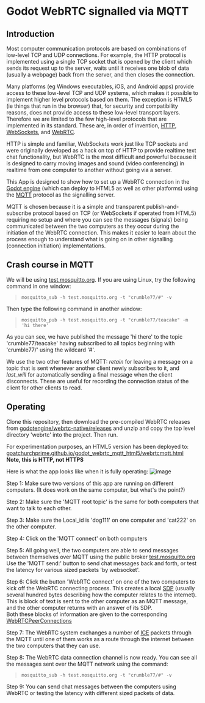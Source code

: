 # Godot WebRTC signalled via MQTT

## Introduction

Most computer communication protocols are based on combinations of 
low-level TCP and UDP connections.  For example, the HTTP protocol is implemented using a single 
TCP socket that is opened by the client which sends its request up to 
the server, waits until it receives one blob of data (usually a webpage) back from the server, 
and then closes the connection.

Many platforms (eg Windows executables, iOS, and Android apps) provide access to these low-level
TCP and UDP systems, which makes it possible to implement higher level protocols based on them.
The exception is HTML5 (ie things that run in the browser) that, for security and 
compatibility reasons, does not provide access to these low-level transport layers. 
Therefore we are limited to the few high-level protocols that are implemented in its standard.
These are, in order of invention, [HTTP](https://en.wikipedia.org/wiki/Hypertext_Transfer_Protocol), 
[WebSockets](https://en.wikipedia.org/wiki/WebSocket), and [WebRTC](https://en.wikipedia.org/wiki/WebRTC).

HTTP is simple and familiar, WebSockets work just like TCP sockets and were originally developed 
as a hack on top of HTTP to provide realtime text chat functionality, but WebRTC is the most 
difficult and powerful because it is designed to carry moving images and sound (video conferencing) 
in realtime from one computer to another without going via a server.

This App is designed to show how to set up a WebRTC connection in the [Godot engine](https://godotengine.org/) (which can deploy to HTML5
as well as other platforms) using the [MQTT](https://en.wikipedia.org/wiki/MQTT) protocol as the signalling server.

MQTT is chosen because it is a simple and transparent publish-and-subscribe protocol based on TCP 
(or WebSockets if operated from HTML5) requiring no setup and where you can see the messages (signals) 
being communicated between the two computers as they occur during the initiation of the WebRTC connection.
This makes it easier to learn about the process enough to understand what is going on in 
other signalling (connection initiation) implementations.

## Crash course in MQTT

We will be using [test.mosquitto.org](http://test.mosquitto.org/). If you are using Linux, 
try the following command in one window:
> `mosquitto_sub -h test.mosquitto.org -t "crumble77/#" -v`

Then type the following command in another window:
> `mosquitto_pub -h test.mosquitto.org -t "crumble77/teacake" -m 'hi there'`

As you can see, we have published the message 'hi there' to the topic 'crumble77/teacake' 
having subscribed to all topics beginning with 'crumble77/' using the wildcard '#'.

We use the two other features of MQTT: *retain* for leaving a message on a topic that is 
sent whenever another client newly subscribes to it, and *last_will* for automatically 
sending a final message when the client disconnects.  These are useful for recording the 
connection status of the client for other clients to read.

## Operating

Clone this repository, then download the pre-compiled WebRTC releases from [godotengine/webrtc-native/releases](https://github.com/godotengine/webrtc-native/releases) and unzip and copy the top level directory 'webrtc' into the project.  Then run.

For experimentation purposes, an HTML5 version has been deployed to: [goatchurchprime.github.io/godot_webrtc_mqtt_html5/webrtcmqtt.html](http://goatchurchprime.github.io/godot_webrtc_mqtt_html5/webrtcmqtt.html)  **Note, this is HTTP, not HTTPS**

Here is what the app looks like when it is fully operating:
![image](https://user-images.githubusercontent.com/677254/127916447-c4952404-da07-4bdd-817d-dd9169ed1157.png)

Step 1: Make sure two versions of this app are running on different computers.  (It does work on the same computer, but what's the point?)

Step 2: Make sure the 'MQTT root topic' is the same for both computers that want to talk to each other.

Step 3: Make sure the Local_id is 'dog111' on one computer and 'cat222' on the other computer.

Step 4: Click on the 'MQTT connect' on both computers

Step 5: All going well, the two computers are able to send messages between themselves over MQTT using the 
public broker [test.mosquitto.org](https://test.mosquitto.org/)  Use the 'MQTT send:' button to send 
chat messages back and forth, or test the latency for various sized packets 'by websocket'.

Step 6: Click the button 'WebRTC connect' on one of the two computers to kick off the WebRTC connecting process.
This creates a local [SDP](https://en.wikipedia.org/wiki/Session_Description_Protocol) (usually several hundred 
bytes describing how the computer relates to the internet).  This is block of text is sent to the other computer 
as an MQTT message, and the other computer returns with an answer of its SDP.  
Both these blocks of information are given to the corresponding 
[WebRTCPeerConnections](https://docs.godotengine.org/en/stable/classes/class_webrtcpeerconnection.html)

Step 7: The WebRTC system exchanges a number of [ICE](https://en.wikipedia.org/wiki/Interactive_Connectivity_Establishment) packets
through the MQTT until one of them works as a route through the internet between the two computers 
that they can use.

Step 8: The WebRTC data connection channel is now ready.  You can see all the messages sent over the MQTT 
network using the command:
> `mosquitto_sub -h test.mosquitto.org -t "crumble77/#" -v`

Step 9: You can send chat messages between the computers using WebRTC or testing the latency with different sized 
packets of data.
